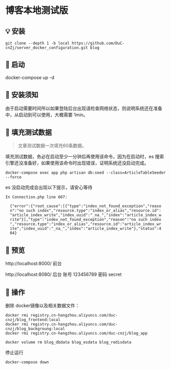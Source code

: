 # 博客本地测试版

## 💡 安装

```shell
git clone --depth 1 -b local https://github.com/DuC-cnZj/server_docker_configuration.git blog
```

## 🚀 启动

docker-compose up -d

## 🎃 安装须知
由于启动需要时间所以如果登陆后台出现请检查网络状态，则说明系统还在准备中，从启动到可以使用，大概需要 1min。

## 🧐 填充测试数据
> 文章测试数据一次填充60条数据。

填充测试数据，务必在启动至少一分钟后再使用该命令，因为在启动时，es 搜索引擎还没准备好，如果使用该命令时出现错误，证明系统还没启动完成。

```shell
docker-compose exec app php artisan db:seed --class=ArticleTableSeeder --force
```

es 没启动完成会出现以下提示，请安心等待
```
In Connection.php line 607:

  {"error":{"root_cause":[{"type":"index_not_found_exception","reaso
  n":"no such index","resource.type":"index_or_alias","resource.id":
  "article_index_write","index_uuid":"_na_","index":"article_index_w
  rite"}],"type":"index_not_found_exception","reason":"no such index
  ","resource.type":"index_or_alias","resource.id":"article_index_wr
  ite","index_uuid":"_na_","index":"article_index_write"},"status":4
  04}
```

## 👀 预览

http://localhost:8000/ 前台

http://localhost:8080/ 后台 账号 123456789 密码 secret

## 🤠 操作

删除 docker镜像以及相关数据文件：
```shell
docker rmi registry.cn-hangzhou.aliyuncs.com/duc-cnzj/blog_frontend:local
docker rmi registry.cn-hangzhou.aliyuncs.com/duc-cnzj/blog_backgroung:local
docker rmi registry.cn-hangzhou.aliyuncs.com/duc-cnzj/blog_app

docker volume rm blog_dbdata blog_esdata blog_redisdata
```

停止运行

```shell
docker-compose down
```




